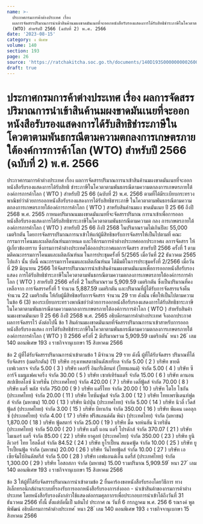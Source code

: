 ```yaml
---
name: >-
  ประกาศกรมการค้าต่างประเทศ เรื่อง
  ผลการจัดสรรปริมาณการนำเข้าสินค้านมผงขาดมันเนยที่จะออกหนังสือรับรองแสดงการได้รับสิทธิชำระภาษีในโควตาตามพันธกรณีตามความตกลงการเกษตรภายใต้องค์การการค้าโลก
  (WTO) สำหรับปี 2566 (ฉบับที่ 2) พ.ศ. 2566
date: '2023-08-15'
category: ง พิเศษ
volume: 140
section: 193
page: 26
source: 'https://ratchakitcha.soc.go.th/documents/140D193S0000000002600.pdf'
draft: true
---
```


# ประกาศกรมการค้าต่างประเทศ เรื่อง ผลการจัดสรรปริมาณการนำเข้าสินค้านมผงขาดมันเนยที่จะออกหนังสือรับรองแสดงการได้รับสิทธิชำระภาษีในโควตาตามพันธกรณีตามความตกลงการเกษตรภายใต้องค์การการค้าโลก (WTO) สำหรับปี 2566 (ฉบับที่ 2) พ.ศ. 2566

ประกาศกรมการค้าต่างประเทศ เรื่อง ผลการจัดสรรปริมาณการนาเข้าสินค้านมผงขาดมันเนยที่จะออกหนังสือรับรองแสดงการได้รับสิทธิ ชำระภาษีในโควตาตามพันธกรณีตามความตกลงการเกษตรภายใต้องค์การการค้าโลก ( WTO ) สำหรับปี 25 66 (ฉบับที่ 2) พ.ศ. 2566 ตามที่ได้มีระเบียบกระทรวงพาณิชย์ว่าด้วยการออกหนังสือรับรองแสดงการได้รับสิทธิชาระภาษี ในโควตาตามพันธกรณีตามความตกลงการเกษตรภายใต้องค์การการค้าโลก ( WTO ) สาหรับสินค้านมผง ขาดมันเนย ปี 25 66 ถึงปี 2568 พ.ศ. 2565 กาหนดปริมาณนมผงขาดมันเนยที่จะจัดสรรปริมาณ การนาเข้าเพื่อการออกหนังสือรับรองแสดงการได้รับสิทธิชาระภาษีในโควตาตามพันธกรณีตามความต กลง การเกษตรภายใต้องค์การการค้าโลก ( WTO ) สาหรับปี 25 66 ถึงปี 2568 ในปริมาณรวมไม่เกินปีละ 55,000 เมตริกตัน โดยการจัดสรรปริมาณการนาเข้าให้แก่ผู้มีสิทธิขอรับการจัดสรรให้เป็นไปตามที่ คณะกรรมการโคนมและผลิตภัณฑ์นมกาหนด และให้กรมการค้าต่างประเทศออกประกาศผ ลการจัดสรร ให้ผู้เกี่ยวข้องทราบ ซึ่งกรมการค้าต่างประเทศได้ออกประกาศผลการจัดสรร สาหรับปี 2566 ครั้งที่ 1 ตามมติคณะกรรมการโคนมและผลิตภัณฑ์นม ในการประชุมครั้งที่ 5/2565 เมื่อวันที่ 22 ธันวาคม 2565 ไปแล้ว นั้น บัดนี้ คณะกรรมการโคนมและผลิตภัณฑ์นม ได้มีมติในการประชุมครั้งที่ 2/2566 เมื่อวันที่ 29 มิถุนายน 2566 ให้จัดสรรปริมาณการนำเข้าสินค้านมผงขาดมันเนยเพื่อการออกหนังสือรับรองแสดง การได้รับสิทธิชำระภาษีในโควตาตามพันธกรณีตามความตกลงการเกษตรภายใต้องค์การการค้าโลก ( WTO ) สาหรับปี 2566 ครั้งที่ 2 ในปริมาณรวม 5,909.59 เมตริกตัน ซึ่งเป็นปริมาณที่คงเหลือจาก การจัดสรรครั้งที่ 1 จำนวน 5,887.59 เมตริกตัน และปริมาณที่ผู้ได้รับการจัดสรรแจ้งคืน จำนวน 22 เมตริกตัน ให้กับผู้มีสิทธิขอรับการจัดสรร จำนวน 29 ราย ดังนั้น เพื่อให้เป็นไปตามความ ในข้อ 6 (3) ของระเบียบกระทรวงพาณิชย์ว่าด้วยการออกหนังสือรับรองแสดงการได้รับสิทธิชาระภาษี ในโควตาตามพันธกรณีตามความตกลงการเกษตรภายใต้องค์การการค้าโลก ( WTO ) สำหรับสินค้า นมผงขาดมันเนย ปี 25 66 ถึงปี 2568 พ.ศ. 2565 อธิบดีกรมการค้าต่างประเทศ จึงออกประกาศ ผลการจัดสรรไว้ ดังต่อไปนี้ ข้อ 1 สินค้านมผงขาดมันเนยที่จัดสรรปริมาณการนาเข้าสาหรับการออกหนังสือรับรองแสดง การได้รับสิทธิชำระภาษีในโควตาตามพันธกรณีตามความตกลงการเกษตรภายใต้องค์การการค้าโลก ( WTO ) ปี 2566 ครั้งที่ 2 มีปริมาณรวม 5,909.59 เมตริกตัน ้ หนา 26 ่ เลม 140 ตอนพิเศษ 193 ง ราชกิจจานุเบกษา 15 สิงหาคม 2566

ข้อ 2 ผู้ที่ได้รับจัดสรรปริมาณการนำเข้าตามข้อ 1 มีจำนวน 29 ราย ดังนี้ ผู้ที่ได้รับจัดสรร ปริมาณที่ได้รับจัดสรร (เมตริกตัน) (1) บริษัท กรุงเทพสตาชอินดัสเทรี่ยล จำกัด 5.00 ( 2 ) บริษัท ขายดี เบฟเวอเรจ จำกัด 5.00 ( 3 ) บริษัท เคอร์รี่ อินกรีเดียนท์ (ไทยแลนด์) จำกัด 5.00 ( 4 ) บริษัท ซีอาร์จี แมนูแฟคเจอริ่ง จำกัด 30.00 ( 5 ) บริษัท เซาท์เทิร์นแดรี่ จำกัด 15.00 ( 6 ) บริษัท ดานอน สเปเชียลไลซ์ นิวทริชั่น (ประเทศไทย) จำกัด 420.00 ( 7 ) บริษัท เดลี่ฟู้ดส์ จำกัด 70.00 ( 8 ) บริษัท แดรี่ พลัส จำกัด 750.00 ( 9 ) บริษัท แดรี่ไทย จำกัด 20.00 ( 10 ) บริษัท โตโย ไซกัน (ประเทศไทย) จำกัด 20.00 ( 11 ) บริษัท ไทซันฟูดส์ จำกัด 3.00 ( 12 ) บริษัท ไทยเพรซิเดนท์ฟูดส์ จำกัด (มหาชน) 10.00 ( 13 ) บริษัท นิปปุ่น (ประเทศไทย) จำกัด 5.00 ( 14 ) บริษัท นิวลี่ เว็ดส์ ฟู้ดส์ (ประเทศไทย) จำกัด 3.00 ( 15 ) บริษัท บีทาเก้น จำกัด 350.00 ( 16 ) บริษัท พีแคน เดอลุกซ์ (ประเทศไทย) จำกัด 4.00 ( 17 ) บริษัท ฟรีสแลนด์คัม พิน่า (ประเทศไทย) จำกัด (มหาชน) 1,870.00 ( 18 ) บริษัท ฟู้ดสตาร์ จำกัด 25.00 ( 19 ) บริษัท มี้ด จอห์นสัน นิวทริชัน (ประเทศไทย) จำกัด 50.00 ( 20 ) บริษัท แมรี่ แอน แดรี่ โปรดักส์ จำกัด 370.07 ( 21 ) บริษัท ไมเนอร์ แดรี่ จำกัด 85.00 ( 22 ) บริษัท ยาคูลท์ (ประเทศไทย) จำกัด 350.00 ( 23 ) บริษัท ยูนิลีเวอร์ ไทย โฮลดิ้งส์ จำกัด 84.52 ( 24 ) บริษัท ยูโรเปี้ยน สแนคฟู้ด จำกัด 10.00 ( 25 ) บริษัท ยูโรเปี้ยนฟู้ด จำกัด (มหาชน) 20.00 ( 26 ) บริษัท วันไทยฟู้ดส์ จำกัด 10.00 ( 27 ) บริษัท เอเซียจัมโบ้อินดัสตรีส์ จำกัด 5.00 ( 28 ) บริษัท เอฟแอนด์เอ็น แดรี่ส์ (ประเทศไทย) จำกัด 1,300.00 ( 29 ) บริษัท โอสถสภา จำกัด (มหาชน) 15.00 รวมปริมาณ 5,909.59 ้ หนา 27 ่ เลม 140 ตอนพิเศษ 193 ง ราชกิจจานุเบกษา 15 สิงหาคม 2566

ข้อ 3 ให้ผู้ที่ได้รับจัดสรรปริมาณการนำเข้าตามข้อ 2 ยื่นคาร้องขอหนังสือรับรองโดยวิธีการ ทาง อิเล็กทรอนิกส์ผ่านระบบที่รองรับการออกหนังสือรับรองการส่งออก - นำเข้าสินค้าของกรมการค้าต่างประเทศ โดยหนังสือรับรองดังกล่าวใช้แสดงต่อกรมศุลกากรเพื่อประกอบการนำเข้าได้ถึงวันที่ 31 ธันวาคม 2566 ทั้งนี้ ตั้งแต่บัดนี้เป็ นต้นไป ประกาศ ณ วันที่ 6 กรกฎาคม พ.ศ. 256 6 รณรงค์ พูลพิพัฒน์ อธิบดีกรมการค้าต่างประเทศ ้ หนา 28 ่ เลม 140 ตอนพิเศษ 193 ง ราชกิจจานุเบกษา 15 สิงหาคม 2566
